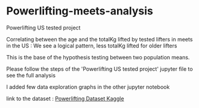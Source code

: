 # Powerlifting-meets-analysis
Powerlifting US tested  project

Correlating between the age and the totalKg lifted by tested lifters in meets in the US :
We see a logical pattern, less totalKg lifted for older lifters

This is the base of the hypothesis testing between two population means.

Please follow the steps of the 'Powerlifting US tested  project' jupyter file to see the full analysis

I added few data exploration graphs in the other jupyter notebook 

link to the dataset : [Powerlifting Dataset Kaggle](https://www.kaggle.com/open-powerlifting/powerlifting-database)
